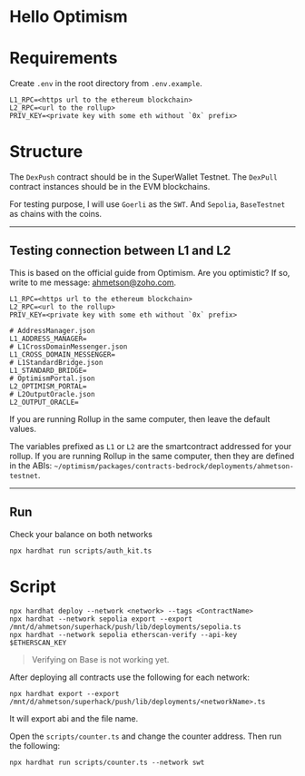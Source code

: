 # Hello Optimism

# Requirements
Create `.env` in the root directory from `.env.example`.

```dotenv
L1_RPC=<https url to the ethereum blockchain>
L2_RPC=<url to the rollup>
PRIV_KEY=<private key with some eth without `0x` prefix>
```

# Structure

The `DexPush` contract should be in the SuperWallet Testnet.
The `DexPull` contract instances should be in the EVM blockchains.

For testing purpose, I will use `Goerli` as the `SWT`.
And `Sepolia`, `BaseTestnet` as chains with the coins.

---

## Testing connection between L1 and L2

This is based on the official guide from Optimism. Are you optimistic?
If so, write to me message: <u>ahmetson@zoho.com</u>.

```dotenv
L1_RPC=<https url to the ethereum blockchain>
L2_RPC=<url to the rollup>
PRIV_KEY=<private key with some eth without `0x` prefix>

# AddressManager.json
L1_ADDRESS_MANAGER=
# L1CrossDomainMessenger.json
L1_CROSS_DOMAIN_MESSENGER=
# L1StandardBridge.json
L1_STANDARD_BRIDGE=
# OptimismPortal.json
L2_OPTIMISM_PORTAL=
# L2OutputOracle.json
L2_OUTPUT_ORACLE=
```

If you are running Rollup in the same computer, then leave the default values.

The variables prefixed as `L1` or `L2` are the smartcontract addressed for your rollup.
If you are running Rollup in the same computer, then they are
defined in the ABIs:
`~/optimism/packages/contracts-bedrock/deployments/ahmetson-testnet`.


---

## Run
Check your balance on both networks
```
npx hardhat run scripts/auth_kit.ts
```

# Script

```shell
npx hardhat deploy --network <network> --tags <ContractName>
npx hardhat --network sepolia export --export /mnt/d/ahmetson/superhack/push/lib/deployments/sepolia.ts
npx hardhat --network sepolia etherscan-verify --api-key $ETHERSCAN_KEY
```

> Verifying on Base is not working yet.

After deploying all contracts use the following for each network:
```shell
npx hardhat export --export /mnt/d/ahmetson/superhack/push/lib/deployments/<networkName>.ts
```
It will export abi and the file name.

Open the `scripts/counter.ts` and 
change the counter address.
Then run the following:

```shell
npx hardhat run scripts/counter.ts --network swt
```